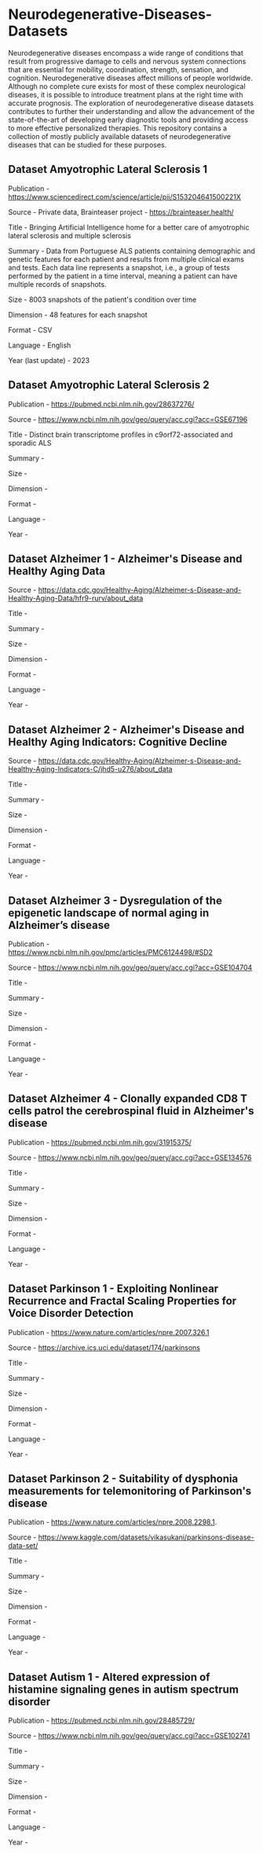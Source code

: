 # Neurodegenerative-Diseases-Datasets
Neurodegenerative diseases encompass a wide range of conditions that result from progressive damage to cells and nervous system connections that are essential for mobility, coordination, strength, sensation, and cognition. Neurodegenerative diseases affect millions of people worldwide. Although no complete cure exists for most of these complex neurological diseases, it is possible to introduce treatment plans at the right time with accurate prognosis. The exploration of neurodegenerative disease datasets contributes to further their understanding and allow the advancement of the state-of-the-art of developing early diagnostic tools and providing access to more effective personalized therapies. This repository contains a collection of mostly publicly available datasets of neurodegenerative diseases that can be studied for these purposes.

## Dataset Amyotrophic Lateral Sclerosis 1
Publication - https://www.sciencedirect.com/science/article/pii/S153204641500221X

Source - Private data, Brainteaser project - https://brainteaser.health/

Title - Bringing Artificial Intelligence home for a better care of amyotrophic lateral sclerosis and multiple sclerosis

Summary - Data from Portuguese ALS patients containing demographic and genetic features for each patient and results from multiple clinical exams and tests. Each data line represents a snapshot, i.e., a group of tests performed by the patient in a time interval, meaning a patient can have multiple records of snapshots.

Size - 8003 snapshots of the patient's condition over time

Dimension - 48 features for each snapshot

Format - CSV

Language - English

Year (last update) - 2023

## Dataset Amyotrophic Lateral Sclerosis 2
Publication - https://pubmed.ncbi.nlm.nih.gov/28637276/

Source - https://www.ncbi.nlm.nih.gov/geo/query/acc.cgi?acc=GSE67196

Title - Distinct brain transcriptome profiles in c9orf72-associated and sporadic ALS

Summary - 

Size - 

Dimension - 

Format - 

Language - 

Year - 

## Dataset Alzheimer 1 - Alzheimer's Disease and Healthy Aging Data
Source - https://data.cdc.gov/Healthy-Aging/Alzheimer-s-Disease-and-Healthy-Aging-Data/hfr9-rurv/about_data

Title - 

Summary - 

Size - 

Dimension - 

Format - 

Language - 

Year - 

## Dataset Alzheimer 2 - Alzheimer's Disease and Healthy Aging Indicators: Cognitive Decline
Source - https://data.cdc.gov/Healthy-Aging/Alzheimer-s-Disease-and-Healthy-Aging-Indicators-C/jhd5-u276/about_data

Title - 

Summary - 

Size - 

Dimension - 

Format - 

Language - 

Year - 

## Dataset Alzheimer 3 - Dysregulation of the epigenetic landscape of normal aging in Alzheimer’s disease
Publication - https://www.ncbi.nlm.nih.gov/pmc/articles/PMC6124498/#SD2

Source - https://www.ncbi.nlm.nih.gov/geo/query/acc.cgi?acc=GSE104704

Title - 

Summary - 

Size - 

Dimension - 

Format - 

Language - 

Year - 

## Dataset Alzheimer 4 - Clonally expanded CD8 T cells patrol the cerebrospinal fluid in Alzheimer's disease
Publication - https://pubmed.ncbi.nlm.nih.gov/31915375/

Source - https://www.ncbi.nlm.nih.gov/geo/query/acc.cgi?acc=GSE134576

Title - 

Summary - 

Size - 

Dimension - 

Format - 

Language - 

Year - 

## Dataset Parkinson 1 - Exploiting Nonlinear Recurrence and Fractal Scaling Properties for Voice Disorder Detection
Publication - https://www.nature.com/articles/npre.2007.326.1

Source - https://archive.ics.uci.edu/dataset/174/parkinsons

Title - 

Summary - 

Size - 

Dimension - 

Format - 

Language - 

Year - 

## Dataset Parkinson 2 - Suitability of dysphonia measurements for telemonitoring of Parkinson's disease
Publication - https://www.nature.com/articles/npre.2008.2298.1.

Source - https://www.kaggle.com/datasets/vikasukani/parkinsons-disease-data-set/

Title - 

Summary - 

Size - 

Dimension - 

Format - 

Language - 

Year - 

## Dataset Autism 1 - Altered expression of histamine signaling genes in autism spectrum disorder
Publication - https://pubmed.ncbi.nlm.nih.gov/28485729/

Source - https://www.ncbi.nlm.nih.gov/geo/query/acc.cgi?acc=GSE102741

Title - 

Summary - 

Size - 

Dimension - 

Format - 

Language - 

Year - 
